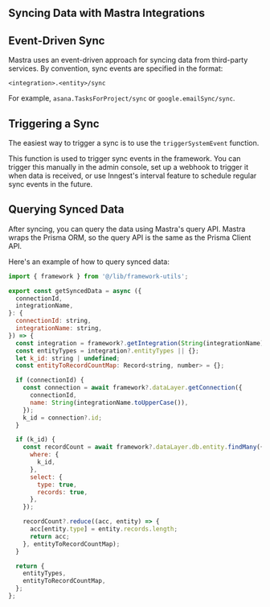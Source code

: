 ## Syncing Data with Mastra Integrations

## Event-Driven Sync

Mastra uses an event-driven approach for syncing data from third-party services. By convention, sync events are specified in the format:

`<integration>.<entity>/sync`

For example, `asana.TasksForProject/sync` or `google.emailSync/sync`.

## Triggering a Sync

The easiest way to trigger a sync is to use the `triggerSystemEvent` function.

This function is used to trigger sync events in the framework. You can trigger this manually in the admin console, set up a webhook to trigger it when data is received, or use Inngest's interval feature to schedule regular sync events in the future.

## Querying Synced Data

After syncing, you can query the data using Mastra's query API. Mastra wraps the Prisma ORM, so the query API is the same as the Prisma Client API.

Here's an example of how to query synced data:

```js
import { framework } from '@/lib/framework-utils';

export const getSyncedData = async ({
  connectionId,
  integrationName,
}: {
  connectionId: string,
  integrationName: string,
}) => {
  const integration = framework?.getIntegration(String(integrationName).toUpperCase());
  const entityTypes = integration?.entityTypes || {};
  let k_id: string | undefined;
  const entityToRecordCountMap: Record<string, number> = {};

  if (connectionId) {
    const connection = await framework?.dataLayer.getConnection({
      connectionId,
      name: String(integrationName.toUpperCase()),
    });
    k_id = connection?.id;
  }

  if (k_id) {
    const recordCount = await framework?.dataLayer.db.entity.findMany({
      where: {
        k_id,
      },
      select: {
        type: true,
        records: true,
      },
    });

    recordCount?.reduce((acc, entity) => {
      acc[entity.type] = entity.records.length;
      return acc;
    }, entityToRecordCountMap);
  }

  return {
    entityTypes,
    entityToRecordCountMap,
  };
};
```
